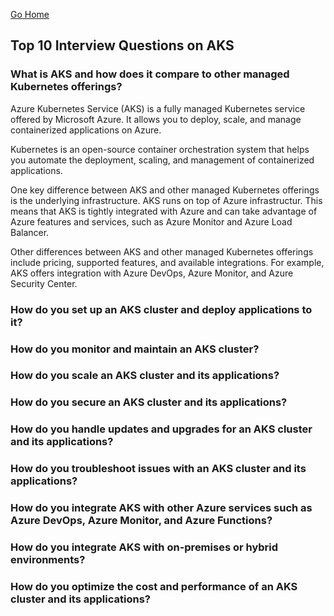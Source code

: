 <a href="http://djangoblogv2.azurewebsites.net" class="button big">Go Home</a>

## Top 10 Interview Questions on AKS

  ### What is AKS and how does it compare to other managed Kubernetes offerings?
  Azure Kubernetes Service (AKS) is a fully managed Kubernetes service offered by Microsoft Azure. It allows you to deploy, scale, and manage containerized applications on Azure.

  Kubernetes is an open-source container orchestration system that helps you automate the deployment, scaling, and management of containerized applications.  

  One key difference between AKS and other managed Kubernetes offerings is the underlying infrastructure. AKS runs on top of Azure infrastructur. This means that AKS is tightly integrated with Azure and can take advantage of Azure features and services, such as Azure Monitor and Azure Load Balancer.

  Other differences between AKS and other managed Kubernetes offerings include pricing, supported features, and available integrations. For example, AKS offers integration with Azure DevOps, Azure Monitor, and Azure Security Center.

  ### How do you set up an AKS cluster and deploy applications to it?
  ### How do you monitor and maintain an AKS cluster?
  ### How do you scale an AKS cluster and its applications?
  ### How do you secure an AKS cluster and its applications?
  ### How do you handle updates and upgrades for an AKS cluster and its applications?
  ### How do you troubleshoot issues with an AKS cluster and its applications?
  ### How do you integrate AKS with other Azure services such as Azure DevOps, Azure Monitor, and Azure Functions?
  ### How do you integrate AKS with on-premises or hybrid environments?
  ### How do you optimize the cost and performance of an AKS cluster and its applications?
